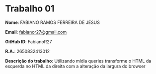 # Trabalho 01


**Nome**: FABIANO RAMOS FERREIRA DE JESUS

**Email**: fabianor27@gmail.com

**GitHub ID**: FabianoR27

**R.A.**: 2650832413012

**Descrição do trabalho**:
Utilizando mídia queries transforme o HTML da esquerda no HTML da direita com a alteração da largura do browser